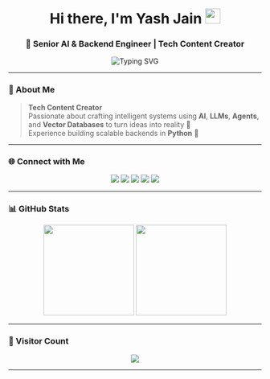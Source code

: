 <h1 align="center">Hi there, I'm Yash Jain <img src="https://media.giphy.com/media/hvRJCLFzcasrR4ia7z/giphy.gif" width="30px"></h1>
<h3 align="center">🚀 Senior AI & Backend Engineer | Tech Content Creator</h3>

<p align="center">
  <img src="https://readme-typing-svg.demolab.com?font=Fira+Code&pause=1000&center=true&vCenter=true&width=435&lines=AI+%7C+LLMs+%7C+Agents+%7C+Backend;Tech+Content+Creator;Making+Complex+Things+Simple+%F0%9F%92%BB" alt="Typing SVG" />
</p>

---

### 🧠 About Me

> **Tech Content Creator**  
> Passionate about crafting intelligent systems using **AI**, **LLMs**, **Agents**, and **Vector Databases** to turn ideas into reality 🚀  
> Experience building scalable backends in **Python** 🐍

---

### 🌐 Connect with Me

<p align="center">
  <a href="https://github.com/yash0307jain"><img src="https://img.shields.io/badge/Github-000?style=for-the-badge&logo=github&logoColor=white"/></a>
  <a href="https://www.linkedin.com/in/yash0307jain"><img src="https://img.shields.io/badge/LinkedIn-0077B5?style=for-the-badge&logo=linkedin&logoColor=white"/></a>
  <a href="https://www.youtube.com/@yash0307jain"><img src="https://img.shields.io/badge/YouTube-FF0000?style=for-the-badge&logo=youtube&logoColor=white"/></a>
  <a href="https://topmate.io/yash0307jain"><img src="https://img.shields.io/badge/Topmate-orange?style=for-the-badge&logo=Topmate&logoColor=white"/></a>
  <a href="https://medium.com/algomart"><img src="https://img.shields.io/badge/Medium-12100E?style=for-the-badge&logo=medium&logoColor=white"/></a>
</p>

---

### 📊 GitHub Stats

<p align="center">
  <img src="https://github-readme-stats.vercel.app/api?username=yash0307jain&show_icons=true&theme=tokyonight" height="180px"/>
  <img src="https://github-readme-stats.vercel.app/api/top-langs/?username=yash0307jain&layout=compact&theme=tokyonight&hide=css,scss,html" height="180px"/>
</p>

---

### 👀 Visitor Count

<p align="center">
  <img src="https://profile-counter.glitch.me/yash0307jain/count.svg" />
</p>

---
